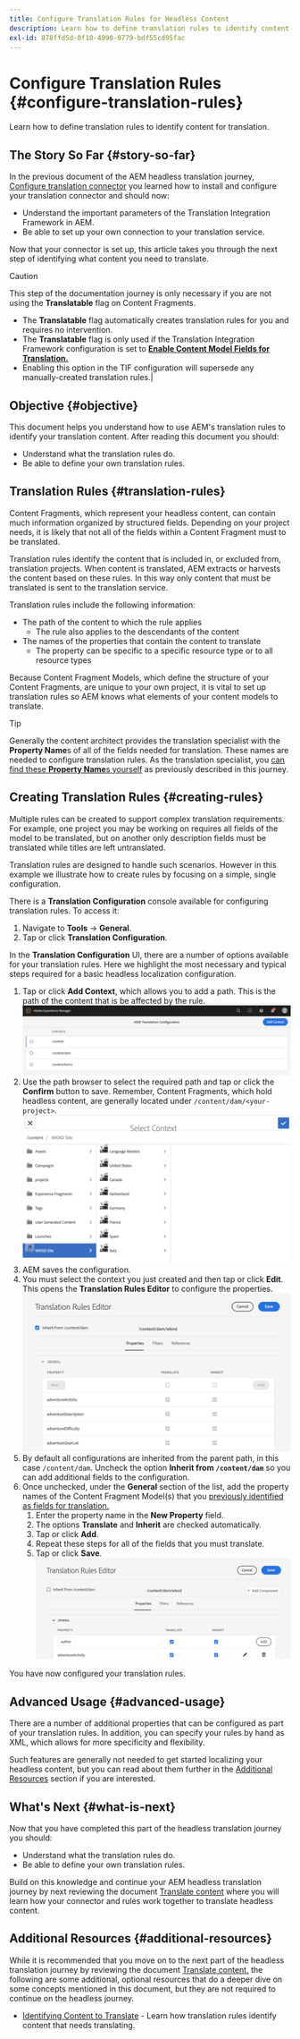 ```yaml
---
title: Configure Translation Rules for Headless Content
description: Learn how to define translation rules to identify content for translation.
exl-id: 878ffd5d-0f10-4990-9779-bdf55cd95fac
---
```

# Configure Translation Rules {#configure-translation-rules}

Learn how to define translation rules to identify content for translation.

## The Story So Far {#story-so-far}

In the previous document of the AEM headless translation journey, [Configure translation connector](configure-connector.md) you learned how to install and configure your translation connector and should now:

* Understand the important parameters of the Translation Integration Framework in AEM.
* Be able to set up your own connection to your translation service.

Now that your connector is set up, this article takes you through the next step of identifying what content you need to translate.

>[!CAUTION]
>
>This step of the documentation journey is only necessary if you are not using the **Translatable** flag on Content Fragments.
>
>* The **Translatable** flag automatically creates translation rules for you and requires no intervention.
>* The **Translatable** flag is only used if the Translation Integration Framework configuration is set to **[Enable Content Model Fields for Translation.](/help/sites-cloud/administering/translation/integration-framework.md)**
>* Enabling this option in the TIF configuration will supersede any manually-created translation rules.| 

## Objective {#objective}

This document helps you understand how to use AEM's translation rules to identify your translation content. After reading this document you should:

* Understand what the translation rules do.
* Be able to define your own translation rules.

## Translation Rules {#translation-rules}

Content Fragments, which represent your headless content, can contain much information organized by structured fields. Depending on your project needs, it is likely that not all of the fields within a Content Fragment must to be translated.

Translation rules identify the content that is included in, or excluded from, translation projects. When content is translated, AEM extracts or harvests the content based on these rules. In this way only content that must be translated is sent to the translation service.

Translation rules include the following information:

* The path of the content to which the rule applies
  * The rule also applies to the descendants of the content
* The names of the properties that contain the content to translate
  * The property can be specific to a specific resource type or to all resource types

Because Content Fragment Models, which define the structure of your Content Fragments, are unique to your own project, it is vital to set up translation rules so AEM knows what elements of your content models to translate.

>[!TIP]
>
>Generally the content architect provides the translation specialist with the **Property Name**s of all of the fields needed for translation. These names are needed to configure translation rules. As the translation specialist, you [can find these **Property Name**s yourself](getting-started.md#content-modlels) as previously described in this journey.

## Creating Translation Rules {#creating-rules}

Multiple rules can be created to support complex translation requirements. For example, one project you may be working on requires all fields of the model to be translated, but on another only description fields must be translated while titles are left untranslated.

Translation rules are designed to handle such scenarios. However in this example we illustrate how to create rules by focusing on a simple, single configuration.

There is a **Translation Configuration** console available for configuring translation rules. To access it:

1. Navigate to **Tools** -&gt; **General**.
1. Tap or click **Translation Configuration**.

In the **Translation Configuration** UI, there are a number of options available for your translation rules. Here we highlight the most necessary and typical steps required for a basic headless localization configuration.

1. Tap or click **Add Context**, which allows you to add a path. This is the path of the content that is be affected by the rule.
![Add context](assets/add-translation-context.png)
1. Use the path browser to select the required path and tap or click the **Confirm** button to save. Remember, Content Fragments, which hold headless content, are generally located under `/content/dam/<your-project>`.
![Select the path](assets/select-context.png)
1. AEM saves the configuration.
1. You must select the context you just created and then tap or click **Edit**. This opens the **Translation Rules Editor** to configure the properties.
![Translation rules editor](assets/translation-rules-editor.png)
1. By default all configurations are inherited from the parent path, in this case `/content/dam`. Uncheck the option **Inherit from `/content/dam`** so you can add additional fields to the configuration.
1. Once unchecked, under the **General** section of the list, add the property names of the Content Fragment Model(s) that you [previously identified as fields for translation.](getting-started.md#content-models)
   1. Enter the property name in the **New Property** field.
   1. The options **Translate** and **Inherit** are checked automatically.
   1. Tap or click **Add**.
   1. Repeat these steps for all of the fields that you must translate.
   1. Tap or click **Save**.
![Add property](assets/add-property.png)

You have now configured your translation rules.

## Advanced Usage {#advanced-usage}

There are a number of additional properties that can be configured as part of your translation rules. In addition, you can specify your rules by hand as XML, which allows for more specificity and flexibility.

Such features are generally not needed to get started localizing your headless content, but you can read about them further in the [Additional Resources](#additional-resources) section if you are interested.

## What's Next {#what-is-next}

Now that you have completed this part of the headless translation journey you should:

* Understand what the translation rules do.
* Be able to define your own translation rules.

Build on this knowledge and continue your AEM headless translation journey by next reviewing the document [Translate content](translate-content.md) where you will learn how your connector and rules work together to translate headless content.

## Additional Resources {#additional-resources}

While it is recommended that you move on to the next part of the headless translation journey by reviewing the document [Translate content,](translate-content.md) the following are some additional, optional resources that do a deeper dive on some concepts mentioned in this document, but they are not required to continue on the headless journey.

* [Identifying Content to Translate](/help/sites-cloud/administering/translation/rules.md) - Learn how translation rules identify content that needs translating.
